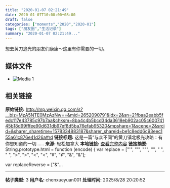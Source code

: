 ```yaml
---
title: "2020-01-07 02:21:49"
date: 2020-01-07T10:00:00+08:00
draft: false
categories: ["moments","2020","2020-01"]
tags: ["朋友圈","生活记录"]
summary: "2020-01-07 02:21:49..."
---
```


想去黄刀追光的朋友们康康～这里有你需要的一切。

## 媒体文件

- ![Media 1](/Moments/photos/2020-01-07/202001070221490.jpg)

## 相关链接

**原始链接:** http://mp.weixin.qq.com/s?__biz=MzA5NTE0MzAzNw==&mid=2652090791&idx=2&sn=21fbaa2eabb5fedc117e43785c97b7aa&chksm=8ba4c4b5bcd34da3618eb902ac05c60074145b18d99fffee90d631db97ef8d5ba76efab95320&mpshare=1&scene=2&srcid=&sharer_sharetime=1578334883187&sharer_shareid=be1c8edd6c93eec155a61c876e41d26a#rd
**链接标题:** 这是一篇“与众不同”的黄刀镇北极光攻略：有你想知道的一切……
**来源:** 轻松加拿大
**本地链接:** [查看完整内容](/link_content/2020/01/2020-01-07/link_content/)
**链接摘要:** String.prototype.html = function (encode) {
  var replace = ["&#39;", "'", "&quot;", '"', "&nbsp;", " ", "&gt;", ">", "&lt;", "<", "&yen;", "¥", "&amp;", "&"];
 
 
 
 
 
  
  var replaceReverse = ["&"...

---

**帖子类型:** 3
**用户名:** chenxueyuan001
**处理时间:** 2025/8/28 20:20:52